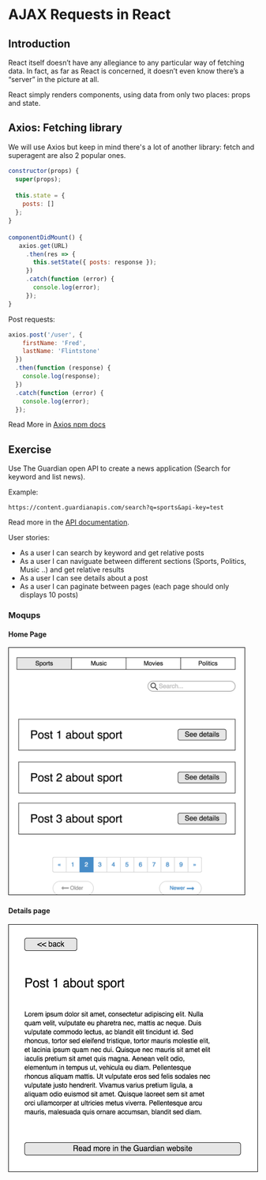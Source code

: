 # AJAX Requests in React

## Introduction
React itself doesn’t have any allegiance to any particular way of fetching data. In fact, as far as React is concerned, it doesn’t even know there’s a “server” in the picture at all.

React simply renders components, using data from only two places: props and state.

## Axios: Fetching library
We will use Axios but keep in mind there's a lot of another library: fetch and superagent are also 2 popular ones.
```javaScript
constructor(props) {
  super(props);

  this.state = {
    posts: []
  };
}

componentDidMount() {
   axios.get(URL)
     .then(res => {
       this.setState({ posts: response });
     })
     .catch(function (error) {
       console.log(error);
     });
}
```

Post requests:

```javascript
axios.post('/user', {
    firstName: 'Fred',
    lastName: 'Flintstone'
  })
  .then(function (response) {
    console.log(response);
  })
  .catch(function (error) {
    console.log(error);
  });
```

Read More in [Axios npm docs](https://www.npmjs.com/package/axios)

## Exercise
Use The Guardian open API to create a news application (Search for keyword and list news).

Example:
```
https://content.guardianapis.com/search?q=sports&api-key=test
```

Read more in the [API documentation](http://open-platform.theguardian.com/documentation/).

User stories:
- As a user I can search by keyword and get relative posts
- As a user I can naviguate between different sections (Sports, Politics, Music ..) and get relative results
- As a user I can see details about a post
- As a user I can paginate between pages (each page should only displays 10 posts)

### Moqups
#### Home Page
<img src="./Screen Shot 2017-12-07 at 10.19.34.png" height="500px" style="border: solid 1px #000">

#### Details page
<img src="./Screen Shot 2017-12-07 at 10.20.42.png"  height="500px" style="border: solid 1px #000">
